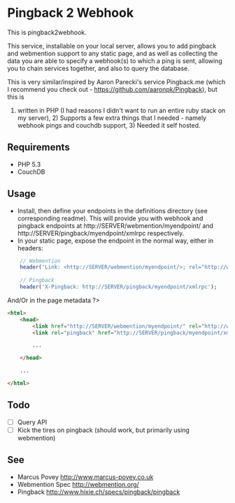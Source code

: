Pingback 2 Webhook
==================

This is pingback2webhook.

This service, installable on your local server, allows you to add pingback and webmention support to any static page, and as well as collecting the data
you are able to specify a webhook(s) to which a ping is sent, allowing you to chain services together, and also to query the database.

This is very similar/inspired by Aaron Parecki's service Pingback.me (which I recommend you check out - <https://github.com/aaronpk/Pingback>), but this is 
1) written in PHP (I had reasons I didn't want to run an entire ruby stack on my server), 2) Supports a few extra things that I needed - namely webhook pings and couchdb support, 3) Needed it self hosted.

Requirements
------------

* PHP 5.3
* CouchDB

Usage
-----

* Install, then define your endpoints in the definitions directory (see corresponding readme). This will provide you with webhook and pingback endpoints at 
http://SERVER/webmention/myendpoint/ and http://SERVER/pingback/myendpoint/xmlrpc respectively.
* In your static page, expose the endpoint in the normal way, either in headers:
```php
    // Webmention
    header('Link: <http://SERVER/webmention/myendpoint/>; rel="http://webmention.org/"');
    
    // Pingback
    header('X-Pingback: http://SERVER/pingback/myendpoint/xmlrpc');
```
And/Or in the page metadata
?>

```html
<html>
    <head>
        <link href="http://SERVER/webmention/myendpoint/" rel="http://webmention.org/" />
        <link rel="pingback" href="http://SERVER/pingback/myendpoint/xmlrpc" />

        ...

    </head>

    ...

</html>
```

Todo
----

* [ ] Query API
* [ ] Kick the tires on pingback (should work, but primarily using webmention)

See
---
* Marcus Povey <http://www.marcus-povey.co.uk>
* Webmention Spec <http://webmention.org/>
* Pingback <http://www.hixie.ch/specs/pingback/pingback>
